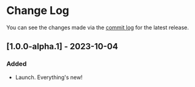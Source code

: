 # Change Log

You can see the changes made via the [commit log](https://github.com/themehybrid/hybrid-assets/commits/master) for the latest release.

## [1.0.0-alpha.1] - 2023-10-04

### Added

- Launch.  Everything's new!
